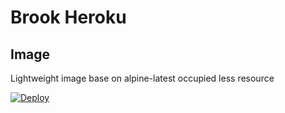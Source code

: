 # Brook Heroku

## Image

Lightweight image base on alpine-latest occupied less resource

[![Deploy](https://www.herokucdn.com/deploy/button.png)](https://dashboard.heroku.com/new?template=https://github.com/YulinChan/brook-heroku)
